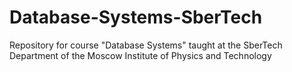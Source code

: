 # Database-Systems-SberTech

Repository for course "Database Systems" taught at the SberTech Department of the Moscow Institute of Physics and Technology
